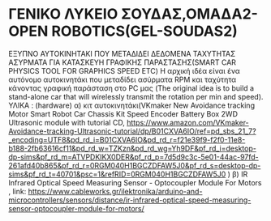 # ΓΕΝΙΚΟ ΛΥΚΕΙΟ ΣΟΥΔΑΣ,ΟΜΑΔΑ2-OPEN ROBOTICS(GEL-SOUDAS2)
ΕΞΥΠΝΟ ΑΥΤΟΚΙΝΗΤΑΚΙ ΠΟΥ ΜΕΤΑΔΙΔΕΙ ΔΕΔΟΜΕΝΑ ΤΑΧΥΤΗΤΑΣ ΑΣΥΡΜΑΤΑ ΓΙΑ ΚΑΤΑΣΚΕΥΗ ΓΡΑΦΙΚΗΣ ΠΑΡΑΣΤΑΣΗΣ(SMART CAR PHYSICS TOOL FOR GRAPHICS SPEED ETC)
Η αρχική ιδέα είναι ένα αυτόνομο αυτοκινητάκι που μεταδίδει ασύρματα RPM και ταχύτητα κάνοντας γραφική παράσταση στο PC μας (The original idea is to build a stand-alone car that will wirelessly transmit the rotation per min and speed).
ΥΛΙΚΑ : (hardware)
α) κιτ αυτοκινητάκι(VKmaker New Avoidance tracking Motor Smart Robot Car Chassis Kit Speed Encoder Battery Box 2WD Ultrasonic module with tutorial CD, https://www.amazon.com/VKmaker-Avoidance-tracking-Ultrasonic-tutorial/dp/B01CXVA6IO/ref=pd_sbs_21_7?_encoding=UTF8&pd_rd_i=B01CXVA6IO&pd_rd_r=f21e39f9-f2f0-11e8-b188-2fb63616cf11&pd_rd_w=TZKzn&pd_rd_wg=Yh9DF&pf_rd_i=desktop-dp-sims&pf_rd_m=ATVPDKIKX0DER&pf_rd_p=7d5d9c3c-5e01-44ac-97fd-261afd40b865&pf_rd_r=0RGM040H1BGCZDFAW5J0&pf_rd_s=desktop-dp-sims&pf_rd_t=40701&psc=1&refRID=0RGM040H1BGCZDFAW5J0 ) β) IR Infrared Optical Speed Measuring Sensor - Optocoupler Module For Motors , link: https://www.cableworks.gr/ilektronika/arduino-and-microcontrollers/sensors/distance/ir-infrared-optical-speed-measuring-sensor-optocoupler-module-for-motors/
